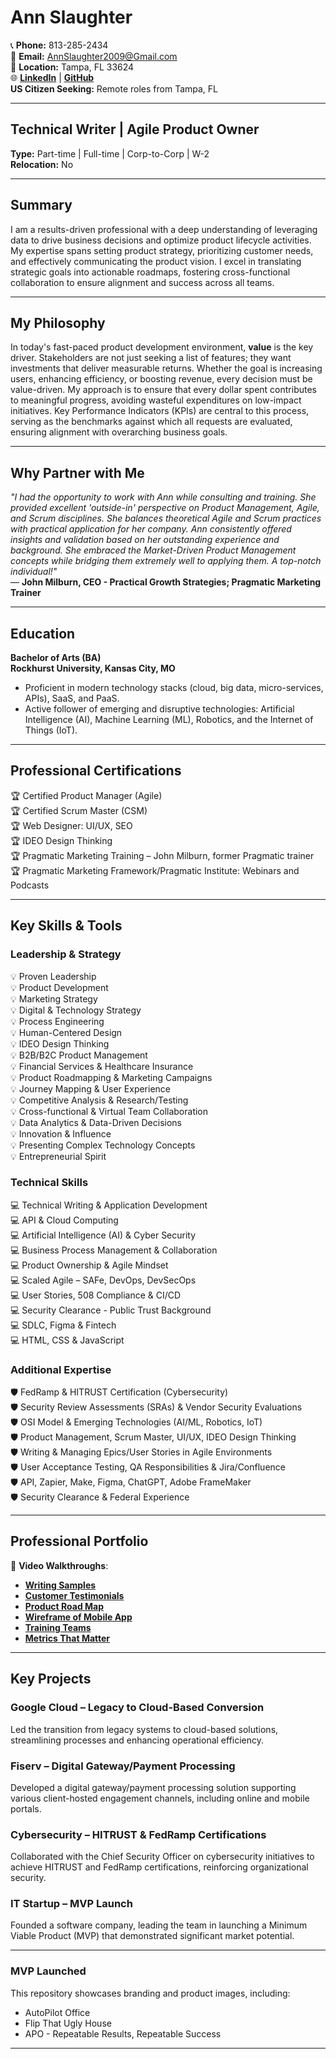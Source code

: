 
# Ann Slaughter

📞 **Phone:** 813-285-2434  
📧 **Email:** AnnSlaughter2009@Gmail.com  
📍 **Location:** Tampa, FL 33624  
🌐 [**LinkedIn**](https://www.linkedin.com/in/annslaughter/) | [**GitHub**](https://github.com/AnnSlaughter2009)  
   **US Citizen Seeking:** Remote roles from Tampa, FL

---

## **Technical Writer | Agile Product Owner**

**Type:** Part-time | Full-time | Corp-to-Corp | W-2  
**Relocation:** No

---

## **Summary**

I am a results-driven professional with a deep understanding of leveraging data to drive business decisions and optimize product lifecycle activities. My expertise spans setting product strategy, prioritizing customer needs, and effectively communicating the product vision. I excel in translating strategic goals into actionable roadmaps, fostering cross-functional collaboration to ensure alignment and success across all teams.

---

## **My Philosophy**

In today's fast-paced product development environment, **value** is the key driver. Stakeholders are not just seeking a list of features; they want investments that deliver measurable returns. Whether the goal is increasing users, enhancing efficiency, or boosting revenue, every decision must be value-driven. My approach is to ensure that every dollar spent contributes to meaningful progress, avoiding wasteful expenditures on low-impact initiatives. Key Performance Indicators (KPIs) are central to this process, serving as the benchmarks against which all requests are evaluated, ensuring alignment with overarching business goals.

---

## **Why Partner with Me**

*"I had the opportunity to work with Ann while consulting and training. She provided excellent 'outside-in' perspective on Product Management, Agile, and Scrum disciplines. She balances theoretical Agile and Scrum practices with practical application for her company. Ann consistently offered insights and validation based on her outstanding experience and background. She embraced the Market-Driven Product Management concepts while bridging them extremely well to applying them. A top-notch individual!"*  
— **John Milburn, CEO - Practical Growth Strategies; Pragmatic Marketing Trainer**

---

## **Education**

**Bachelor of Arts (BA)**  
**Rockhurst University, Kansas City, MO**  
- Proficient in modern technology stacks (cloud, big data, micro-services, APIs), SaaS, and PaaS.  
- Active follower of emerging and disruptive technologies: Artificial Intelligence (AI), Machine Learning (ML), Robotics, and the Internet of Things (IoT).

---

## **Professional Certifications**

🏆 Certified Product Manager (Agile)  
🏆 Certified Scrum Master (CSM)  
🏆 Web Designer: UI/UX, SEO  
🏆 IDEO Design Thinking  
🏆 Pragmatic Marketing Training – John Milburn, former Pragmatic trainer  
🏆 Pragmatic Marketing Framework/Pragmatic Institute: Webinars and Podcasts

---

## **Key Skills & Tools**

### **Leadership & Strategy**
💡 Proven Leadership  
💡 Product Development  
💡 Marketing Strategy  
💡 Digital & Technology Strategy  
💡 Process Engineering  
💡 Human-Centered Design  
💡 IDEO Design Thinking  
💡 B2B/B2C Product Management  
💡 Financial Services & Healthcare Insurance  
💡 Product Roadmapping & Marketing Campaigns  
💡 Journey Mapping & User Experience  
💡 Competitive Analysis & Research/Testing  
💡 Cross-functional & Virtual Team Collaboration  
💡 Data Analytics & Data-Driven Decisions  
💡 Innovation & Influence  
💡 Presenting Complex Technology Concepts  
💡 Entrepreneurial Spirit

### **Technical Skills**
💻 Technical Writing & Application Development  
💻 API & Cloud Computing  
💻 Artificial Intelligence (AI) & Cyber Security  
💻 Business Process Management & Collaboration  
💻 Product Ownership & Agile Mindset  
💻 Scaled Agile – SAFe, DevOps, DevSecOps  
💻 User Stories, 508 Compliance & CI/CD  
💻 Security Clearance - Public Trust Background  
💻 SDLC, Figma & Fintech  
💻 HTML, CSS & JavaScript

### **Additional Expertise**
🛡️ FedRamp & HITRUST Certification (Cybersecurity)  
🛡️ Security Review Assessments (SRAs) & Vendor Security Evaluations  
🛡️ OSI Model & Emerging Technologies (AI/ML, Robotics, IoT)  
🛡️ Product Management, Scrum Master, UI/UX, IDEO Design Thinking  
🛡️ Writing & Managing Epics/User Stories in Agile Environments  
🛡️ User Acceptance Testing, QA Responsibilities & Jira/Confluence  
🛡️ API, Zapier, Make, Figma, ChatGPT, Adobe FrameMaker  
🛡️ Security Clearance & Federal Experience

---

## **Professional Portfolio**

🎥 **Video Walkthroughs**:  
- [**Writing Samples**](https://www.loom.com/share/6270b9c16c054180968e1deded9485ec?sid=df446086-48aa-4aa7-87f4-6bc6548f30f4)
- [**Customer Testimonials**](https://youtu.be/YxXAlzNJZxU)  
- [**Product Road Map**](https://youtu.be/O1zwmcTxSDM)  
- [**Wireframe of Mobile App**](https://youtu.be/KXp_apnY4mA)  
- [**Training Teams**](https://youtu.be/jpEVIDQjqOU)  
- [**Metrics That Matter**](https://youtu.be/lv761YSpwMc)

---

## **Key Projects**

### **Google Cloud – Legacy to Cloud-Based Conversion**
Led the transition from legacy systems to cloud-based solutions, streamlining processes and enhancing operational efficiency.

### **Fiserv – Digital Gateway/Payment Processing**
Developed a digital gateway/payment processing solution supporting various client-hosted engagement channels, including online and mobile portals.

### **Cybersecurity – HITRUST & FedRamp Certifications**
Collaborated with the Chief Security Officer on cybersecurity initiatives to achieve HITRUST and FedRamp certifications, reinforcing organizational security.

### **IT Startup – MVP Launch**
Founded a software company, leading the team in launching a Minimum Viable Product (MVP) that demonstrated significant market potential.

---

### **MVP Launched**  
This repository showcases branding and product images, including:  
- AutoPilot Office  
- Flip That Ugly House  
- APO - Repeatable Results, Repeatable Success

---
